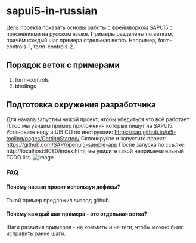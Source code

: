 # sapui5-in-russian
Цель проекта показать основы работы с фреймворком SAPUI5 с пояснениями на русском языке.
Примеры разделены по веткам, причём каждый шаг примера отдельная ветка.
Например, form-controls-1, form-controls-2.

## Порядок веток с примерами
1. form-controls
2. bindings

## Подготовка окружения разработчика
Для начала запустим чужой проект, чтобы убедиться что всё работает. Плюс мы увидим пример приложения которые пишут на SAPUI5.
Установите ноду и UI5 CLI по инструкции:
https://sap.github.io/ui5-tooling/pages/GettingStarted/
Склонируйте и запустите проект:
https://github.com/SAP/openui5-sample-app
После запуска по ссылке: http://localhost:8080/index.html, вы увидите такой непримечательный TODO list.
![image](https://user-images.githubusercontent.com/5730634/179907900-e8c6eb36-2429-4980-972a-2d3c42f8c4bd.png)


### FAQ
#### Почему назвал проект используя дефисы?
Такой пример предложил визард github.
#### Почему каждый шаг примера - это отдельная ветка?
Шаги развития примеров - не коммиты и не теги, чтобы можно было исправить рание шаги.
